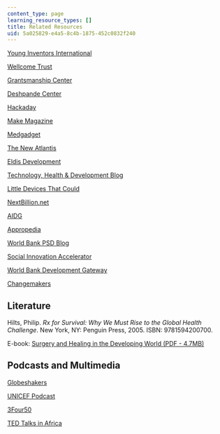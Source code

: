 ```yaml
---
content_type: page
learning_resource_types: []
title: Related Resources
uid: 5a025829-e4a5-8c4b-1875-452c0832f240
---
```


[Young Inventors International](http://www.younginventors.org/)

[Wellcome Trust](http://www.wellcome.ac.uk/)

[Grantsmanship Center](http://www.tgci.com/)

[Deshpande Center](http://web.mit.edu/deshpandecenter/)

[Hackaday](http://www.hackaday.com/)

[Make Magazine](http://www.makezine.com/)

[Medgadget](http://www.medgadget.com/)

[The New Atlantis](http://www.thenewatlantis.com/)

[Eldis Development](http://www.eldis.org/)

[Technology, Health & Development Blog](http://thdblog.wordpress.com/)

[Little Devices That Could](http://littledevicesthatcould.blogspot.com/)

[NextBillion.net](http://www.nextbillion.net/)

[AIDG](http://aidginc.com/)

[Appropedia](http://www.appropedia.org/Welcome_to_Appropedia)

[World Bank PSD Blog](https://blogs.worldbank.org/psd)

[Social Innovation Accelerator](https://www.socialinnovationforum.org/social-innovator-accelerator)

[World Bank Development Gateway](http://www.developmentgateway.org/)

[Changemakers](https://www.changemakers.com/)

Literature
----------

Hilts, Philip. _Rx for Survival: Why We Must Rise to the Global Health Challenge_. New York, NY: Penguin Press, 2005. ISBN: 9781594200700.

E-book: [Surgery and Healing in the Developing World (PDF - 4.7MB)](http://www.dartmouth-hitchcock.org/dhmc-internet-upload/file_collection/geelhoed_surgery.pdf)

Podcasts and Multimedia
-----------------------

[Globeshakers](https://ssir.org/podcasts/category/globeshakers_interviews#)

[UNICEF Podcast](http://www.unicef.org/videoaudio/video_podcast.html)

[3Four50](https://www.health24.com/Medical/Heart/Foods-diet-and-your-heart/3FOUR50-20120721)

[TED Talks in Africa](http://www.ted.com/index.php/themes/africa_the_next_chapter.html)